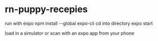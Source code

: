 # rn-puppy-recepies

run with expo 
npm install --global expo-cli
cd into directory
expo start

load in a simulator or scan with an expo app from your phone
